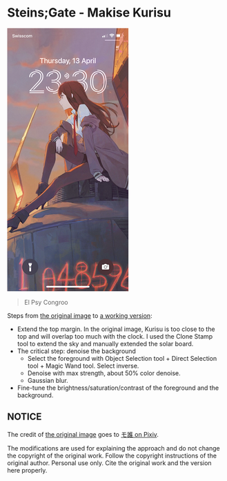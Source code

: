 # Steins;Gate - Makise Kurisu

![Preview](IMG_4434.PNG)

> El Psy Congroo

Steps from [the original image](https://www.pixiv.net/en/artworks/99301428) to [a working version](Kurisu-Lock-Screen.jpg):
* Extend the top margin. In the original image, Kurisu is too close to the top and will overlap too much with the clock. I used the Clone Stamp tool to extend the sky and manually extended the solar board.
* The critical step: denoise the background
  * Select the foreground with Object Selection tool + Direct Selection tool + Magic Wand tool. Select inverse.
  * Denoise with max strength, about 50% color denoise.
  * Gaussian blur.
* Fine-tune the brightness/saturation/contrast of the foreground and the background.

## NOTICE
The credit of [the original image](https://www.pixiv.net/en/artworks/99301428) goes to [モ誰 on Pixiv](https://www.pixiv.net/en/users/1878082).

The modifications are used for explaining the approach and do not change the copyright of the original work. Follow the copyright instructions of the original author. Personal use only. Cite the original work and the version here properly.
